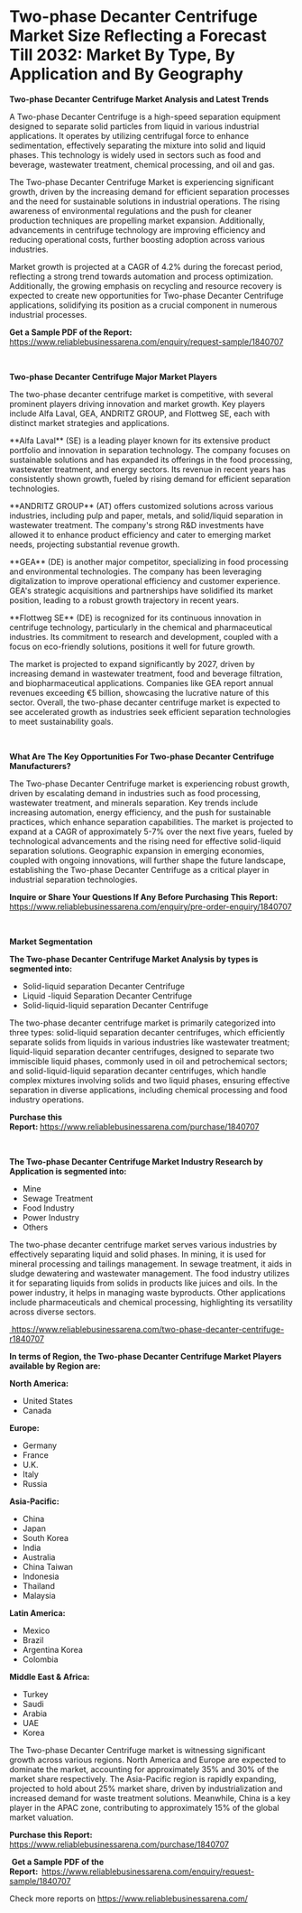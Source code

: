 <p><h1>Two-phase Decanter Centrifuge Market Size Reflecting a Forecast Till 2032: Market By Type, By Application and By Geography</h1></p><p><strong>Two-phase Decanter Centrifuge Market Analysis and Latest Trends</strong></p>
<p><p>A Two-phase Decanter Centrifuge is a high-speed separation equipment designed to separate solid particles from liquid in various industrial applications. It operates by utilizing centrifugal force to enhance sedimentation, effectively separating the mixture into solid and liquid phases. This technology is widely used in sectors such as food and beverage, wastewater treatment, chemical processing, and oil and gas.</p><p>The Two-phase Decanter Centrifuge Market is experiencing significant growth, driven by the increasing demand for efficient separation processes and the need for sustainable solutions in industrial operations. The rising awareness of environmental regulations and the push for cleaner production techniques are propelling market expansion. Additionally, advancements in centrifuge technology are improving efficiency and reducing operational costs, further boosting adoption across various industries.</p><p>Market growth is projected at a CAGR of 4.2% during the forecast period, reflecting a strong trend towards automation and process optimization. Additionally, the growing emphasis on recycling and resource recovery is expected to create new opportunities for Two-phase Decanter Centrifuge applications, solidifying its position as a crucial component in numerous industrial processes.</p></p>
<p><strong>Get a Sample PDF of the Report:&nbsp;</strong> <a href="https://www.reliablebusinessarena.com/enquiry/request-sample/1840707?utm_campaign=1948&utm_medium=2&utm_source=Github&utm_content=ia&utm_term=03022025&utm_id=two-phase-decanter-centrifuge">https://www.reliablebusinessarena.com/enquiry/request-sample/1840707</a></p>
<p>&nbsp;</p>
<p><strong>Two-phase Decanter Centrifuge Major Market Players</strong></p>
<p><p>The two-phase decanter centrifuge market is competitive, with several prominent players driving innovation and market growth. Key players include Alfa Laval, GEA, ANDRITZ GROUP, and Flottweg SE, each with distinct market strategies and applications.</p><p>**Alfa Laval** (SE) is a leading player known for its extensive product portfolio and innovation in separation technology. The company focuses on sustainable solutions and has expanded its offerings in the food processing, wastewater treatment, and energy sectors. Its revenue in recent years has consistently shown growth, fueled by rising demand for efficient separation technologies.</p><p>**ANDRITZ GROUP** (AT) offers customized solutions across various industries, including pulp and paper, metals, and solid/liquid separation in wastewater treatment. The company's strong R&D investments have allowed it to enhance product efficiency and cater to emerging market needs, projecting substantial revenue growth.</p><p>**GEA** (DE) is another major competitor, specializing in food processing and environmental technologies. The company has been leveraging digitalization to improve operational efficiency and customer experience. GEA's strategic acquisitions and partnerships have solidified its market position, leading to a robust growth trajectory in recent years.</p><p>**Flottweg SE** (DE) is recognized for its continuous innovation in centrifuge technology, particularly in the chemical and pharmaceutical industries. Its commitment to research and development, coupled with a focus on eco-friendly solutions, positions it well for future growth.</p><p>The market is projected to expand significantly by 2027, driven by increasing demand in wastewater treatment, food and beverage filtration, and biopharmaceutical applications. Companies like GEA report annual revenues exceeding €5 billion, showcasing the lucrative nature of this sector. Overall, the two-phase decanter centrifuge market is expected to see accelerated growth as industries seek efficient separation technologies to meet sustainability goals.</p></p>
<p>&nbsp;</p>
<p><strong>What Are The Key Opportunities For Two-phase Decanter Centrifuge Manufacturers?</strong></p>
<p><p>The Two-phase Decanter Centrifuge market is experiencing robust growth, driven by escalating demand in industries such as food processing, wastewater treatment, and minerals separation. Key trends include increasing automation, energy efficiency, and the push for sustainable practices, which enhance separation capabilities. The market is projected to expand at a CAGR of approximately 5-7% over the next five years, fueled by technological advancements and the rising need for effective solid-liquid separation solutions. Geographic expansion in emerging economies, coupled with ongoing innovations, will further shape the future landscape, establishing the Two-phase Decanter Centrifuge as a critical player in industrial separation technologies.</p></p>
<p><strong>Inquire or Share Your Questions If Any Before Purchasing This Report:</strong> <a href="https://www.reliablebusinessarena.com/enquiry/pre-order-enquiry/1840707?utm_campaign=1948&utm_medium=2&utm_source=Github&utm_content=ia&utm_term=03022025&utm_id=two-phase-decanter-centrifuge">https://www.reliablebusinessarena.com/enquiry/pre-order-enquiry/1840707</a></p>
<p>&nbsp;</p>
<p><strong>Market Segmentation</strong></p>
<p><strong>The Two-phase Decanter Centrifuge Market Analysis by types is segmented into:</strong></p>
<p><ul><li>Solid-liquid separation Decanter Centrifuge</li><li>Liquid -liquid Separation Decanter Centrifuge</li><li>Solid-liquid-liquid separation Decanter Centrifuge</li></ul></p>
<p><p>The two-phase decanter centrifuge market is primarily categorized into three types: solid-liquid separation decanter centrifuges, which efficiently separate solids from liquids in various industries like wastewater treatment; liquid-liquid separation decanter centrifuges, designed to separate two immiscible liquid phases, commonly used in oil and petrochemical sectors; and solid-liquid-liquid separation decanter centrifuges, which handle complex mixtures involving solids and two liquid phases, ensuring effective separation in diverse applications, including chemical processing and food industry operations.</p></p>
<p><strong>Purchase this Report:&nbsp;</strong><a href="https://www.reliablebusinessarena.com/purchase/1840707?utm_campaign=1948&utm_medium=2&utm_source=Github&utm_content=ia&utm_term=03022025&utm_id=two-phase-decanter-centrifuge">https://www.reliablebusinessarena.com/purchase/1840707</a></p>
<p>&nbsp;</p>
<p><strong>The Two-phase Decanter Centrifuge Market Industry Research by Application is segmented into:</strong></p>
<p><ul><li>Mine</li><li>Sewage Treatment</li><li>Food Industry</li><li>Power Industry</li><li>Others</li></ul></p>
<p><p>The two-phase decanter centrifuge market serves various industries by effectively separating liquid and solid phases. In mining, it is used for mineral processing and tailings management. In sewage treatment, it aids in sludge dewatering and wastewater management. The food industry utilizes it for separating liquids from solids in products like juices and oils. In the power industry, it helps in managing waste byproducts. Other applications include pharmaceuticals and chemical processing, highlighting its versatility across diverse sectors.</p></p>
<p><a href="https://www.reliablebusinessarena.com/two-phase-decanter-centrifuge-r1840707?utm_campaign=1948&utm_medium=2&utm_source=Github&utm_content=ia&utm_term=03022025&utm_id=two-phase-decanter-centrifuge">&nbsp;https://www.reliablebusinessarena.com/two-phase-decanter-centrifuge-r1840707</a></p>
<p><strong>In terms of Region, the Two-phase Decanter Centrifuge Market Players available by Region are:</strong></p>
<p>
    <p> <strong> North America: </strong>
        <ul>
            <li>United States</li>
            <li>Canada</li>
        </ul>
        </p> 
    <p> <strong> Europe: </strong>
        <ul>
            <li>Germany</li>
            <li>France</li>
            <li>U.K.</li>
            <li>Italy</li>
            <li>Russia</li>
        </ul>
        </p> 
    <p> <strong> Asia-Pacific: </strong>
        <ul>
            <li>China</li>
            <li>Japan</li>
            <li>South Korea</li>
            <li>India</li>
            <li>Australia</li>
            <li>China Taiwan</li>
            <li>Indonesia</li>
            <li>Thailand</li>
            <li>Malaysia</li>
        </ul>
        </p> 
    <p> <strong> Latin America: </strong>
        <ul>
            <li>Mexico</li>
            <li>Brazil</li>
            <li>Argentina Korea</li>
            <li>Colombia</li>
        </ul>
        </p> 
    <p> <strong> Middle East & Africa: </strong>
        <ul>
            <li>Turkey</li>
            <li>Saudi</li>
            <li>Arabia</li>
            <li>UAE</li>
            <li>Korea</li>
        </ul>
    </p>
    </p>
<p><p>The Two-phase Decanter Centrifuge market is witnessing significant growth across various regions. North America and Europe are expected to dominate the market, accounting for approximately 35% and 30% of the market share respectively. The Asia-Pacific region is rapidly expanding, projected to hold about 25% market share, driven by industrialization and increased demand for waste treatment solutions. Meanwhile, China is a key player in the APAC zone, contributing to approximately 15% of the global market valuation.</p></p>
<p><strong>Purchase this Report: </strong><a href="https://www.reliablebusinessarena.com/purchase/1840707?utm_campaign=1948&utm_medium=2&utm_source=Github&utm_content=ia&utm_term=03022025&utm_id=two-phase-decanter-centrifuge">https://www.reliablebusinessarena.com/purchase/1840707</a></p>
<p>&nbsp;<strong>Get a Sample PDF of the Report:&nbsp;&nbsp;</strong><a href="https://www.reliablebusinessarena.com/enquiry/request-sample/1840707?utm_campaign=1948&utm_medium=2&utm_source=Github&utm_content=ia&utm_term=03022025&utm_id=two-phase-decanter-centrifuge">https://www.reliablebusinessarena.com/enquiry/request-sample/1840707</a></p>
<p><strong></strong></p>
<p>Check more reports on <a href="https://www.reliablebusinessarena.com/?utm_campaign=1948&utm_medium=2&utm_source=Github&utm_content=ia&utm_term=03022025&utm_id=two-phase-decanter-centrifuge">https://www.reliablebusinessarena.com/</a></p>